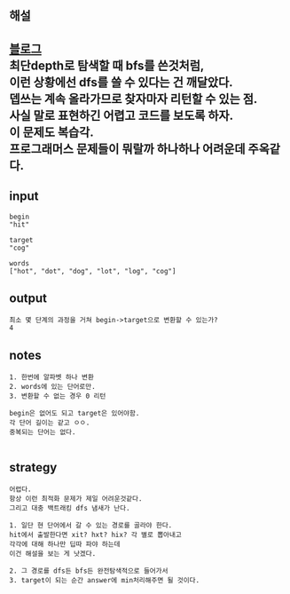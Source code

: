 

## 해설
[블로그](https://khann.tistory.com/79)    
최단depth로 탐색할 때 bfs를 쓴것처럼,  
이런 상황에선 dfs를 쓸 수 있다는 건 깨달았다.  
뎁쓰는 계속 올라가므로 찾자마자 리턴할 수 있는 점.  
사실 말로 표현하긴 어렵고 코드를 보도록 하자.  
이 문제도 복습각.  
프로그래머스 문제들이 뭐랄까 하나하나 어려운데 주옥같다.
---


## input
```
begin
"hit"

target
"cog"

words
["hot", "dot", "dog", "lot", "log", "cog"]
```

## output
```
최소 몇 단계의 과정을 거쳐 begin->target으로 변환할 수 있는가?
4
```

## notes
```
1. 한번에 알파벳 하나 변환
2. words에 있는 단어로만.
3. 변환할 수 없는 경우 0 리턴

begin은 없어도 되고 target은 있어야함.
각 단어 길이는 같고 ㅇㅇ.
중복되는 단어는 없다.


```

## strategy
```
어렵다.
항상 이런 최적화 문제가 제일 어려운것같다.
그리고 대충 백트래킹 dfs 냄새가 난다.

1. 일단 현 단어에서 갈 수 있는 경로를 골라야 한다.
hit에서 출발한다면 xit? hxt? hix? 각 별로 뽑아내고
각각에 대해 하나만 딥따 파야 하는데
이건 해설을 보는 게 낫겠다.

2. 그 경로를 dfs든 bfs든 완전탐색적으로 들어가서
3. target이 되는 순간 answer에 min처리해주면 될 것이다.

```
